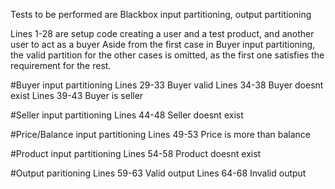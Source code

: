 Tests to be performed are Blackbox input partitioning, output partitioning

Lines 1-28 are setup code creating a user and a test product, and another user to act as a buyer
Aside from the first case in Buyer input partitioning, the valid partition for the other cases is omitted, as the first one satisfies the requirement for the rest.

#Buyer input partitioning
Lines 29-33 Buyer valid
Lines 34-38 Buyer doesnt exist
Lines 39-43 Buyer is seller

#Seller input partitioning
Lines 44-48 Seller doesnt exist


#Price/Balance input partitioning
Lines 49-53 Price is more than balance

#Product input partitioning
Lines 54-58 Product doesnt exist

#Output paritioning
Lines 59-63 Valid output
Lines 64-68 Invalid output